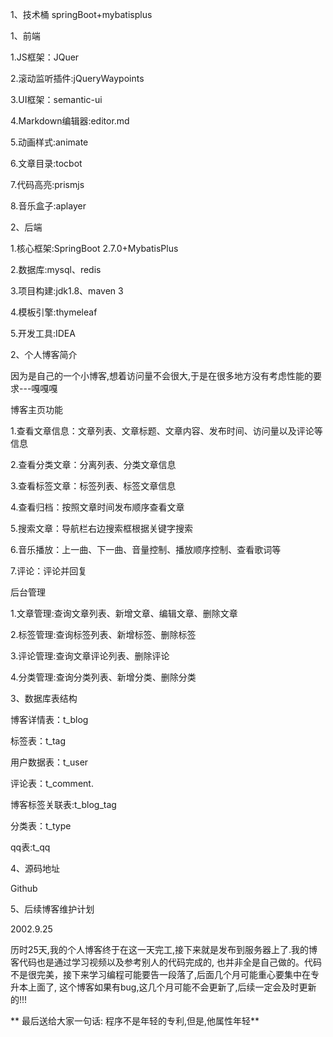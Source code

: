 1、技术桶
springBoot+mybatisplus

1、前端


1.JS框架：JQuer

2.滚动监听插件:jQueryWaypoints

3.UI框架：semantic-ui

4.Markdown编辑器:editor.md

5.动画样式:animate

6.文章目录:tocbot

7.代码高亮:prismjs

8.音乐盒子:aplayer

2、后端

1.核心框架:SpringBoot 2.7.0+MybatisPlus

2.数据库:mysql、redis

3.项目构建:jdk1.8、maven 3

4.模板引擎:thymeleaf

5.开发工具:IDEA

2、个人博客简介

因为是自己的一个小博客,想着访问量不会很大,于是在很多地方没有考虑性能的要求---嘎嘎嘎

博客主页功能


1.查看文章信息：文章列表、文章标题、文章内容、发布时间、访问量以及评论等信息

2.查看分类文章：分离列表、分类文章信息

3.查看标签文章：标签列表、标签文章信息

4.查看归档：按照文章时间发布顺序查看文章

5.搜索文章：导航栏右边搜索框根据关键字搜索

6.音乐播放：上一曲、下一曲、音量控制、播放顺序控制、查看歌词等

7.评论：评论并回复

后台管理

1.文章管理:查询文章列表、新增文章、编辑文章、删除文章

2.标签管理:查询标签列表、新增标签、删除标签

3.评论管理:查询文章评论列表、删除评论

4.分类管理:查询分类列表、新增分类、删除分类

3、数据库表结构

博客详情表：t_blog

标签表：t_tag

用户数据表：t_user

评论表：t_comment.

博客标签关联表:t_blog_tag

分类表：t_type

qq表:t_qq

4、源码地址

Github

5、后续博客维护计划

2002.9.25

历时25天,我的个人博客终于在这一天完工,接下来就是发布到服务器上了.我的博客代码也是通过学习视频以及参考别人的代码完成的,
也并非全是自己做的。代码不是很完美，接下来学习编程可能要告一段落了,后面几个月可能重心要集中在专升本上面了,
这个博客如果有bug,这几个月可能不会更新了,后续一定会及时更新的!!!

** 最后送给大家一句话: 程序不是年轻的专利,但是,他属性年轻**
